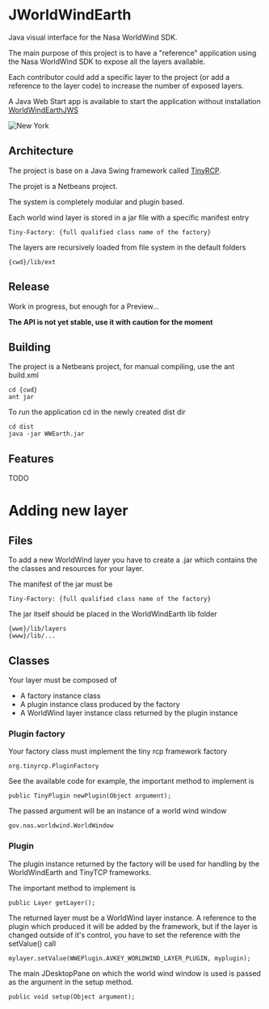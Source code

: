 # JWorldWindEarth
Java visual interface for the Nasa WorldWind SDK.

The main purpose of this project is to have a "reference" application using the
Nasa WorldWind SDK to expose all the layers available.

Each contributor could add a specific layer to the project (or add a reference
to the layer code) to increase the number of exposed layers.

A Java Web Start app is available to start the application without installation
[WorldWindEarthJWS](http://tools.knop-tech.com)

![New York](https://user-images.githubusercontent.com/18146968/29412234-243faed8-8358-11e7-9e26-3675b769c608.jpg)

## Architecture
The project is base on a Java Swing framework called [TinyRCP](https://github.com/lsimedia/TinyRCP).

The projet is a Netbeans project.

The system is completely modular and plugin based.

Each world wind layer is stored in a jar file with a specific manifest entry
    
    Tiny-Factory: {full qualified class name of the factory}


The layers are recursively loaded from file system in the default folders

    {cwd}/lib/ext

## Release
Work in progress, but enough for a Preview...

**The API is not yet stable, use it with caution for the moment**

## Building
The project is a Netbeans project, for manual compiling, use the ant build.xml

    cd {cwd}
    ant jar

To run the application cd in the newly created dist dir

    cd dist
    java -jar WWEarth.jar


## Features
TODO

# Adding new layer
## Files
To add a new WorldWind layer you have to create a .jar which contains the the
classes and resources for your layer.

The manifest of the jar must be

    Tiny-Factory: {full qualified class name of the factory}

The jar itself should be placed in the WorldWindEarth lib folder

    {wwe}/lib/layers
    {www}/lib/...

## Classes
Your layer must be composed of

- A factory instance class
- A plugin instance class produced by the factory
- A WorldWind layer instance class returned by the plugin instance

### Plugin factory
Your factory class must implement the tiny rcp framework factory

    org.tinyrcp.PluginFactory

See the available code for example, the important method to implement
is

    public TinyPlugin newPlugin(Object argument);

The passed argument will be an instance of a world wind window

    gov.nas.worldwind.WorldWindow

### Plugin
The plugin instance returned by the factory will be used for handling by
the WorldWindEarth and TinyTCP frameworks.

The important method to implement is

    public Layer getLayer();
    
The returned layer must be a  WorldWind layer instance. A reference to the plugin
which produced it will be added by the framework, but if the layer is changed
outside of it's control, you have to set the reference with the setValue() call

    mylayer.setValue(WWEPlugin.AVKEY_WORLDWIND_LAYER_PLUGIN, myplugin);

The main JDesktopPane on which the world wind window is used is passed as the
argument in the setup method.

    public void setup(Object argument);
